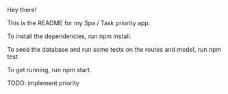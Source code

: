 Hey there!

This is the README for my Spa / Task priority app.

To install the dependencies, run npm install.

To seed the database and run some tests on the routes and model, run npm test.

To get running, run npm start.

TODO: implement priority
